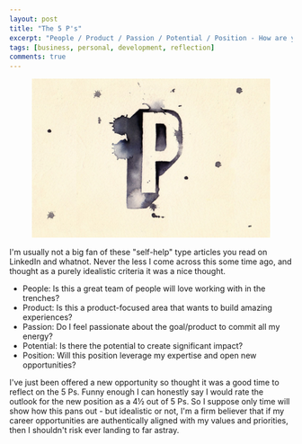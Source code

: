 ```yaml
---
layout: post
title: "The 5 P's"
excerpt: "People / Product / Passion / Potential / Position - How are your P's aligned?"
tags: [business, personal, development, reflection]
comments: true
---
```

<figure>
	<img src="/images/posts/2014/p.jpg">
</figure>

I'm usually not a big fan of these "self-help" type articles you read on LinkedIn and whatnot. Never the less I come across this some time ago, and thought as a purely idealistic criteria it was a nice thought.

* People: Is this a great team of people will love working with in the trenches? 
* Product: Is this a product-focused area that wants to build amazing experiences? 
* Passion: Do I feel passionate about the goal/product to commit all my energy? 
* Potential: Is there the potential to create significant impact? 
* Position: Will this position leverage my expertise and open new opportunities?

I've just been offered a new opportunity so thought it was a good time to reflect on the 5 Ps. Funny enough I can honestly say I would rate the outlook for the new position as a 4½ out of 5 Ps. So I suppose only time will show how this pans out - but idealistic or not, I'm a firm believer that if my career opportunities are authentically aligned with my values and priorities, then I shouldn't risk ever landing to far astray.
